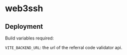 # web3ssh

## Deployment

Build variables required:

`VITE_BACKEND_URL`: the url of the referral code validator api.
